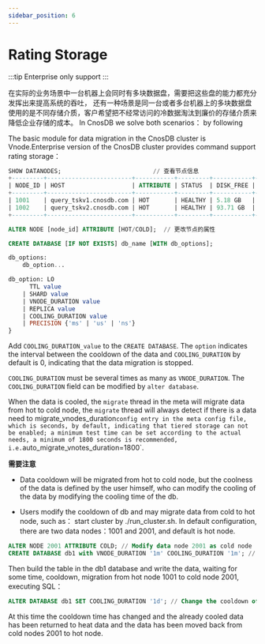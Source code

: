 ```yaml
---
sidebar_position: 6
---
```


# Rating Storage

:::tip
Enterprise only support
:::

在实际的业务场景中一台机器上会同时有多块数据盘，需要把这些盘的能力都充分发挥出来提高系统的吞吐，
还有一种场景是同一台或者多台机器上的多块数据盘使用的是不同存储介质，客户希望把不经常访问的冷数据淘汰到廉价的存储介质来降低企业存储的成本。
In CnosDB we solve both scenarios： by following

The basic module for data migration in the CnosDB cluster is Vnode.Enterprise version of the CnosDB cluster provides command support rating storage：

```SQL
SHOW DATANODES;                          // 查看节点信息
+---------+------------------------+-----------+---------+-----------+------------+---------------------+
| NODE_ID | HOST                   | ATTRIBUTE | STATUS  | DISK_FREE | DISK_TOTAL | LAST_UPDATED_TIME   |
+---------+------------------------+-----------+---------+-----------+------------+---------------------+
| 1001    | query_tskv1.cnosdb.com | HOT       | HEALTHY | 5.18 GB   | 7.37 GB    | 2023-06-05 02:30:22 |
| 1002    | query_tskv2.cnosdb.com | HOT       | HEALTHY | 93.71 GB  | 240.11 GB  | 2023-06-05 02:30:19 |
+---------+------------------------+-----------+---------+-----------+------------+---------------------+

ALTER NODE [node_id] ATTRIBUTE [HOT/COLD];  // 更改节点的属性 
```

```SQL
CREATE DATABASE [IF NOT EXISTS] db_name [WITH db_options];

db_options:
    db_option...

db_option: LO
      TTL value
    | SHARD value
    | VNODE_DURATION value
    | REPLICA value
    | COOLING_DURATION value
    | PRECISION {'ms' | 'us' | 'ns'}
}
```

Add `COOLING_DURATION_value` to the `CREATE DATABASE`. The `option` indicates the interval between the cooldown of the data and `COOLING_DURATION` by default is 0, indicating that the data migration is stopped.

`COOLING_DURATION` must be several times as many as `VNODE_DURATION`. The `COOLING_DURATION` field can be modified by `alter database`.

When the data is cooled, the `migrate` thread in the meta will migrate data from hot to cold node, the `migrate` thread will always detect if there is a data need to migrate_vnodes_duration`config entry in the meta config file, which is seconds, by default, indicating that tiered storage can not be enabled; a minimum test time can be set according to the actual needs, a minimum of 1800 seconds is recommended, i.e.`auto_migrate_vnotes_duration=1800\`.

**需要注意**

- Data cooldown will be migrated from hot to cold node, but the coolness of the data is defined by the user himself, who can modify the cooling of the data by modifying the cooling time of the db.

- Users modify the cooldown of db and may migrate data from cold to hot node, such as：
  start cluster by ./run_cluster.sh. In default configuration, there are two data nodes：1001 and 2001, and default is hot node.

```SQL
ALTER NODE 2001 ATTRIBUTE COLD; // Modify data node 2001 as cold node
CREATE DATABASE db1 with VNODE_DURATION '1m' COOLING_DURATION '1m'; // Create a database called db1 on 1001 node with VNODE_DURATIONs set to 1 minute and COOLING_DURATION.
```

Then build the table in the db1 database and write the data, waiting for some time, cooldown, migration from hot node 1001 to cold node 2001, executing SQL：

```SQL
ALTER DATABASE db1 SET COOLING_DURATION '1d'; // Change the cooldown of db1 database from 1 minute above to 1 day
```

At this time the cooldown time has changed and the already cooled data has been returned to heat data and the data has been moved back from cold nodes 2001 to hot node.
